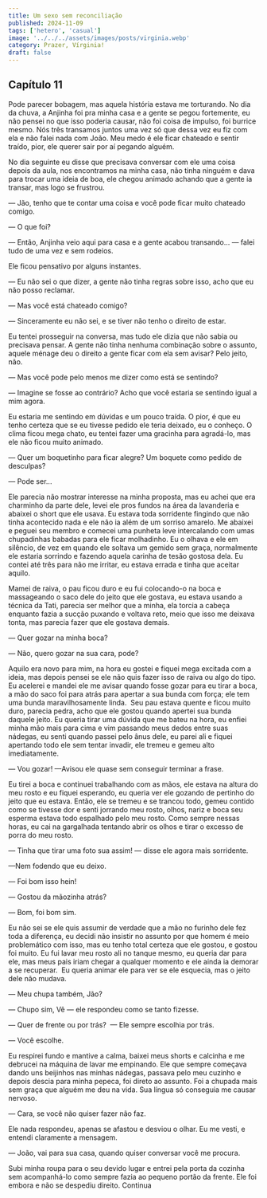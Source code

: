 ```yaml
---
title: Um sexo sem reconciliação
published: 2024-11-09
tags: ['hetero', 'casual']
image: '../../../assets/images/posts/virginia.webp'
category: Prazer, Vírginia!
draft: false
---
```


## Capítulo 11

Pode parecer bobagem, mas aquela história estava me torturando. No dia da chuva, a Anjinha foi pra minha casa e a gente se pegou fortemente, eu não pensei no que isso poderia causar, não foi coisa de impulso, foi burrice mesmo. Nós três transamos juntos uma vez só que dessa vez eu fiz com ela e não falei nada com João. Meu medo é ele ficar chateado e sentir traído, pior, ele querer sair por aí pegando alguém.

No dia seguinte eu disse que precisava conversar com ele uma coisa depois da aula, nos encontramos na minha casa, não tinha ninguém e dava para trocar uma ideia de boa, ele chegou animado achando que a gente ia transar, mas logo se frustrou.

— Jão, tenho que te contar uma coisa e você pode ficar muito chateado comigo.

— O que foi?

— Então, Anjinha veio aqui para casa e a gente acabou transando... — falei tudo de uma vez e sem rodeios.

Ele ficou pensativo por alguns instantes.

— Eu não sei o que dizer, a gente não tinha regras sobre isso, acho que eu não posso reclamar.

— Mas você está chateado comigo?

— Sinceramente eu não sei, e se tiver não tenho o direito de estar.

Eu tentei prosseguir na conversa, mas tudo ele dizia que não sabia ou precisava pensar. A gente não tinha nenhuma combinação sobre o assunto, aquele ménage deu o direito a gente ficar com ela sem avisar? Pelo jeito, não.

— Mas você pode pelo menos me dizer como está se sentindo?

— Imagine se fosse ao contrário? Acho que você estaria se sentindo igual a mim agora.

Eu estaria me sentindo em dúvidas e um pouco traída. O pior, é que eu tenho certeza que se eu tivesse pedido ele teria deixado, eu o conheço. O clima ficou mega chato, eu tentei fazer uma gracinha para agradá-lo, mas ele não ficou muito animado.

— Quer um boquetinho para ficar alegre? Um boquete como pedido de desculpas?

— Pode ser...

Ele parecia não mostrar interesse na minha proposta, mas eu achei que era charminho da parte dele, levei ele pros fundos na área da lavanderia e abaixei o short que ele usava. Eu estava toda sorridente fingindo que não tinha acontecido nada e ele não ia além de um sorriso amarelo. Me abaixei e peguei seu membro e comecei uma punheta leve intercalando com umas chupadinhas babadas para ele ficar molhadinho. Eu o olhava e ele em silêncio, de vez em quando ele soltava um gemido sem graça, normalmente ele estaria sorrindo e fazendo aquela carinha de tesão gostosa dela. Eu contei até três para não me irritar, eu estava errada e tinha que aceitar aquilo.

Mamei de raiva, o pau ficou duro e eu fui colocando-o na boca e massageando o saco dele do jeito que ele gostava, eu estava usando a técnica da Tati, parecia ser melhor que a minha, ela torcia a cabeça enquanto fazia a sucção puxando e voltava reto, meio que isso me deixava tonta, mas parecia fazer que ele gostava demais.

— Quer gozar na minha boca?

— Não, quero gozar na sua cara, pode?

Aquilo era novo para mim, na hora eu gostei e fiquei mega excitada com a ideia, mas depois pensei se ele não quis fazer isso de raiva ou algo do tipo. Eu acelerei e mandei ele me avisar quando fosse gozar para eu tirar a boca, a mão do saco foi para atrás para apertar a sua bunda com força; ele tem uma bunda maravilhosamente linda.  Seu pau estava quente e ficou muito duro, parecia pedra, acho que ele gostou quando apertei sua bunda daquele jeito. Eu queria tirar uma dúvida que me bateu na hora, eu enfiei minha mão mais para cima e vim passando meus dedos entre suas nádegas, eu senti quando passei pelo ânus dele, eu parei ali e fiquei apertando todo ele sem tentar invadir, ele tremeu e gemeu alto imediatamente.

— Vou gozar! —Avisou ele quase sem conseguir terminar a frase.

Eu tirei a boca e continuei trabalhando com as mãos, ele estava na altura do meu rosto e eu fiquei esperando, eu queria ver ele gozando de pertinho do jeito que eu estava. Então, ele se tremeu e se trancou todo, gemeu contido como se tivesse dor e senti jorrando meu rosto, olhos, nariz e boca seu esperma estava todo espalhado pelo meu rosto. Como sempre nessas horas, eu cai na gargalhada tentando abrir os olhos e tirar o excesso de porra do meu rosto.

— Tinha que tirar uma foto sua assim! — disse ele agora mais sorridente.

—Nem fodendo que eu deixo.

— Foi bom isso hein!

— Gostou da mãozinha atrás?

— Bom, foi bom sim.

Eu não sei se ele quis assumir de verdade que a mão no furinho dele fez toda a diferença, eu decidi não insistir no assunto por que homem é meio problemático com isso, mas eu tenho total certeza que ele gostou, e gostou foi muito. Eu fui lavar meu rosto ali no tanque mesmo, eu queria dar para ele, mas meus pais iriam chegar a qualquer momento e ele ainda ia demorar a se recuperar.  Eu queria animar ele para ver se ele esquecia, mas o jeito dele não mudava.

— Meu chupa também, Jão?

— Chupo sim, Vê — ele respondeu como se tanto fizesse.

— Quer de frente ou por trás?  — Ele sempre escolhia por trás.

— Você escolhe.

Eu respirei fundo e mantive a calma, baixei meus shorts e calcinha e me debrucei na máquina de lavar me empinando. Ele que sempre começava dando uns beijinhos nas minhas nádegas, passava pelo meu cuzinho e depois descia para minha pepeca, foi direto ao assunto. Foi a chupada mais sem graça que alguém me deu na vida. Sua língua só conseguia me causar nervoso.

— Cara, se você não quiser fazer não faz.

Ele nada respondeu, apenas se afastou e desviou o olhar. Eu me vesti, e entendi claramente a mensagem.

— João, vai para sua casa, quando quiser conversar você me procura.

Subi minha roupa para o seu devido lugar e entrei pela porta da cozinha sem acompanhá-lo como sempre fazia ao pequeno portão da frente. Ele foi embora e não se despediu direito. Continua

